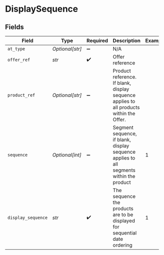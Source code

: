 # DisplaySequence


## Fields

| Field                                                                                   | Type                                                                                    | Required                                                                                | Description                                                                             | Example                                                                                 |
| --------------------------------------------------------------------------------------- | --------------------------------------------------------------------------------------- | --------------------------------------------------------------------------------------- | --------------------------------------------------------------------------------------- | --------------------------------------------------------------------------------------- |
| `at_type`                                                                               | *Optional[str]*                                                                         | :heavy_minus_sign:                                                                      | N/A                                                                                     |                                                                                         |
| `offer_ref`                                                                             | *str*                                                                                   | :heavy_check_mark:                                                                      | Offer reference                                                                         |                                                                                         |
| `product_ref`                                                                           | *Optional[str]*                                                                         | :heavy_minus_sign:                                                                      | Product reference. If blank, display sequence applies to all products within the Offer. |                                                                                         |
| `sequence`                                                                              | *Optional[int]*                                                                         | :heavy_minus_sign:                                                                      | Segment sequence, if blank, display sequence applies to all segments within the product | 1                                                                                       |
| `display_sequence`                                                                      | *str*                                                                                   | :heavy_check_mark:                                                                      | The sequence the products are to be displayed for sequential date ordering              | 1                                                                                       |